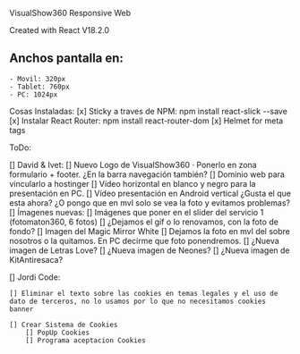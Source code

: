 VisualShow360 Responsive Web

Created with React V18.2.0

## Anchos pantalla en:
    - Movil: 320px
    - Tablet: 760px
    - PC: 1024px

Cosas Instaladas:
    [x] Sticky a traves de NPM:
        npm install react-slick --save
    [x] Instalar React Router:
        npm install react-router-dom
    [x] Helmet for meta tags

ToDo:

[] David & Ivet:
    [] Nuevo Logo de VisualShow360
        · Ponerlo en zona formulario + footer. ¿En la barra navegación también?
    [] Dominio web para vincularlo a hostinger
    [] Vídeo horizontal en blanco y negro para la presentación en PC.
    [] Vídeo presentación en Android vertical ¿Gusta el que esta ahora? ¿O pongo que en mvl solo se vea la foto y evitamos problemas?
    [] Ímagenes nuevas:
        [] Imágenes que poner en el slider del servicio 1 (fotomaton360, 6 fotos)
        [] ¿Dejamos el gif o lo renovamos, con la foto de fondo?
        [] Imagen del Magic Mirror White
        [] Dejamos la foto en mvl del sobre nosotros o la quitamos. En PC decirme que foto ponendremos.
        [] ¿Nueva imagen de Letras Love?
        [] ¿Nueva imagen de Neones?
        [] ¿Nueva imagen de KitAntiresaca?


[] Jordi Code:

    [] Eliminar el texto sobre las cookies en temas legales y el uso de dato de terceros, no lo usamos por lo que no necesitamos cookies banner
    
    [] Crear Sistema de Cookies
        [] PopUp Cookies
        [] Programa aceptacion Cookies

